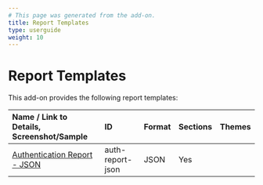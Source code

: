```yaml
---
# This page was generated from the add-on.
title: Report Templates
type: userguide
weight: 10
---
```


# Report Templates

This add-on provides the following report templates:   

| Name / Link to Details, Screenshot/Sample                                                    | ID               | Format | Sections | Themes |
|:---------------------------------------------------------------------------------------------|:-----------------|:-------|:---------|:-------|
| [Authentication Report - JSON](/docs/desktop/addons/authentication-helper/auth-report-json/) | auth-report-json | JSON   | Yes      |        |
